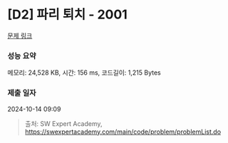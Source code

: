 # [D2] 파리 퇴치 - 2001 

[문제 링크](https://swexpertacademy.com/main/code/problem/problemDetail.do?contestProbId=AV5PzOCKAigDFAUq) 

### 성능 요약

메모리: 24,528 KB, 시간: 156 ms, 코드길이: 1,215 Bytes

### 제출 일자

2024-10-14 09:09



> 출처: SW Expert Academy, https://swexpertacademy.com/main/code/problem/problemList.do